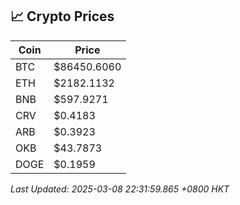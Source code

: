 ## 📈 Crypto Prices

| Coin | Price |
| ---- | ----- |
| BTC | $86450.6060 |
| ETH | $2182.1132 |
| BNB | $597.9271 |
| CRV | $0.4183 |
| ARB | $0.3923 |
| OKB | $43.7873 |
| DOGE | $0.1959 |

_Last Updated: 2025-03-08 22:31:59.865 +0800 HKT_
